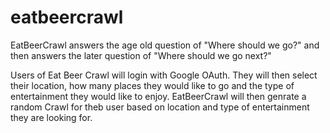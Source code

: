 # eatbeercrawl
EatBeerCrawl answers the age old question of "Where should we go?" and then answers the later question of "Where should we go next?"

Users of Eat Beer Crawl will login with Google OAuth. They will then select their location, how many places they would like to go and the type of entertainment they would like to enjoy. EatBeerCrawl will then genrate a random Crawl for theb user based on location and type of entertainment they are looking for. 


